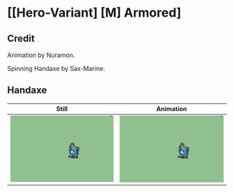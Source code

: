 # [\[Hero-Variant\] \[M\] Armored]

## Credit

Animation by Nuramon.

Spinning Handaxe by Sax-Marine.
	
## Handaxe

| Still | Animation |
| :---: | :-------: |
| ![Handaxe still](./Handaxe_000.png) | ![Handaxe animation](./Handaxe.gif) |
